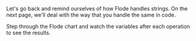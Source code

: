 Let's go back and remind ourselves of how Flode handles strings. On the next page, we'll deal with the way that you handle the same in code.

Step through the Flode chart and watch the variables after each operation to see the results. 

